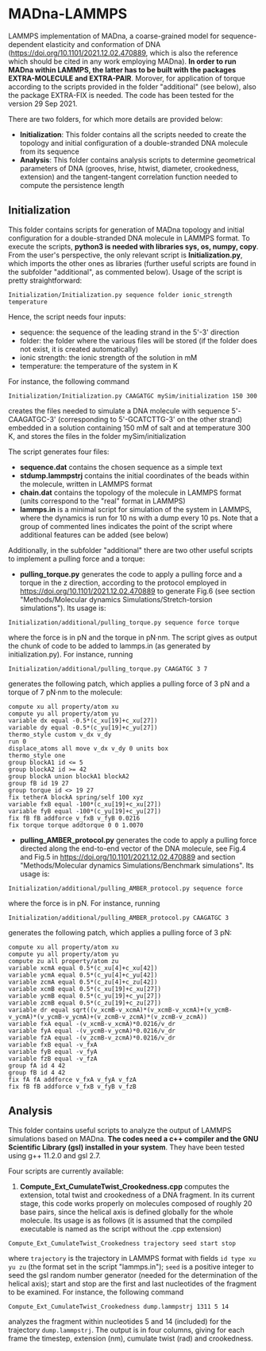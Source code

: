 # MADna-LAMMPS
LAMMPS implementation of MADna, a coarse-grained model for sequence-dependent elasticity and conformation of DNA (https://doi.org/10.1101/2021.12.02.470889, which is also the reference which should be cited in any work employing MADna). **In order to run MADna within LAMMPS, the latter has to be built with the packages EXTRA-MOLECULE and EXTRA-PAIR**. Morover, for application of torque according to the scripts provided in the folder "additional" (see below), also the package EXTRA-FIX is needed. The code has been tested for the version 29 Sep 2021.

There are two folders, for which more details are provided below:
- **Initialization**: This folder contains all the scripts needed to create the topology and initial configuration of a double-stranded DNA molecule from its sequence
- **Analysis**: This folder contains analysis scripts to determine geometrical parameters of DNA (grooves, hrise, htwist, diameter, crookedness, extension) and the tangent-tangent correlation function needed to compute the persistence length

## Initialization
This folder contains scripts for generation of MADna topology and initial configuration for a double-stranded DNA molecule in LAMMPS format. To execute the scripts, **python3 is needed with libraries sys, os, numpy, copy**.  
From the user's perspective, the only relevant script is **Initialization.py**, which imports the other ones as libraries (further useful scripts are found in the subfolder "additional", as commented below). Usage of the script is pretty straightforward:
```
Initialization/Initialization.py sequence folder ionic_strength temperature
```
Hence, the script needs four inputs:
- sequence: the sequence of the leading strand in the 5'-3' direction
- folder: the folder where the various files will be stored (if the folder does not exist, it is created automatically)
- ionic strength: the ionic strength of the solution in mM
- temperature: the temperature of the system in K

For instance, the following command
```
Initialization/Initialization.py CAAGATGC mySim/initialization 150 300
```
creates the files needed to simulate a DNA molecule with sequence 5'-CAAGATGC-3' (corresponding to 5'-GCATCTTG-3' on the other strand) embedded in a solution containing 150 mM of salt and at temperature 300 K, and stores the files in the folder mySim/initialization

The script generates four files:
- **sequence.dat** contains the chosen sequence as a simple text
- **stdump.lammpstrj** contains the initial coordinates of the beads within the molecule, written in LAMMPS format
- **chain.dat** contains the topology of the molecule in LAMMPS format (units correspond to the "real" format in LAMMPS)
- **lammps.in** is a minimal script for simulation of the system in LAMMPS, where the dynamics is run for 10 ns with a dump every 10 ps. Note that a group of commented lines indicates the point of the script where additional features can be added (see below)

Additionally, in the subfolder "additional" there are two other useful scripts to implement a pulling force and a torque:
- **pulling_torque.py** generates the code to apply a pulling force and a torque in the z direction, according to the protocol employed in https://doi.org/10.1101/2021.12.02.470889 to generate Fig.6 (see section "Methods/Molecular dynamics Simulations/Stretch-torsion simulations"). Its usage is:
```
Initialization/additional/pulling_torque.py sequence force torque
```
where the force is in pN and the torque in pN·nm. The script gives as output the chunk of code to be added to lammps.in (as generated by initialization.py). For instance, running
```
Initialization/additional/pulling_torque.py CAAGATGC 3 7
```
generates the following patch, which applies a pulling force of 3 pN and a torque of 7 pN·nm to the molecule:
```
compute xu all property/atom xu
compute yu all property/atom yu
variable dx equal -0.5*(c_xu[19]+c_xu[27])
variable dy equal -0.5*(c_yu[19]+c_yu[27])
thermo_style custom v_dx v_dy
run 0
displace_atoms all move v_dx v_dy 0 units box
thermo_style one
group blockA1 id <= 5
group blockA2 id >= 42
group blockA union blockA1 blockA2
group fB id 19 27
group torque id <> 19 27
fix tetherA blockA spring/self 100 xyz
variable fxB equal -100*(c_xu[19]+c_xu[27])
variable fyB equal -100*(c_yu[19]+c_yu[27])
fix fB fB addforce v_fxB v_fyB 0.0216
fix torque torque addtorque 0 0 1.0070
```
- **pulling_AMBER_protocol.py** generates the code to apply a pulling force directed along the end-to-end vector of the DNA molecule, see Fig.4 and Fig.5 in  https://doi.org/10.1101/2021.12.02.470889 and section "Methods/Molecular dynamics Simulations/Benchmark simulations". Its usage is:
```
Initialization/additional/pulling_AMBER_protocol.py sequence force
```
where the force is in pN. For instance, running
```
Initialization/additional/pulling_AMBER_protocol.py CAAGATGC 3
```
generates the following patch, which applies a pulling force of 3 pN:
```
compute xu all property/atom xu
compute yu all property/atom yu
compute zu all property/atom zu
variable xcmA equal 0.5*(c_xu[4]+c_xu[42])
variable ycmA equal 0.5*(c_yu[4]+c_yu[42])
variable zcmA equal 0.5*(c_zu[4]+c_zu[42])
variable xcmB equal 0.5*(c_xu[19]+c_xu[27])
variable ycmB equal 0.5*(c_yu[19]+c_yu[27])
variable zcmB equal 0.5*(c_zu[19]+c_zu[27])
variable dr equal sqrt((v_xcmB-v_xcmA)*(v_xcmB-v_xcmA)+(v_ycmB-v_ycmA)*(v_ycmB-v_ycmA)+(v_zcmB-v_zcmA)*(v_zcmB-v_zcmA))
variable fxA equal -(v_xcmB-v_xcmA)*0.0216/v_dr
variable fyA equal -(v_ycmB-v_ycmA)*0.0216/v_dr
variable fzA equal -(v_zcmB-v_zcmA)*0.0216/v_dr
variable fxB equal -v_fxA
variable fyB equal -v_fyA
variable fzB equal -v_fzA
group fA id 4 42
group fB id 4 42
fix fA fA addforce v_fxA v_fyA v_fzA
fix fB fB addforce v_fxB v_fyB v_fzB
```
## Analysis
This folder contains useful scripts to analyze the output of LAMMPS simulations based on MADna. **The codes need a c++ compiler and the GNU Scientific Library (gsl) installed in your system**. They have been tested using g++ 11.2.0 and gsl 2.7.

Four scripts are currently available:
1) **Compute_Ext_CumulateTwist_Crookedness.cpp** computes the extension, total twist and crookedness of a DNA fragment. In its current stage, this code works properly on molecules composed of roughly 20 base pairs, since the helical axis is defined globally for the whole molecule. Its usage is as follows (it is assumed that the compiled executable is named as the script without the .cpp extension)
```
Compute_Ext_CumulateTwist_Crookedness trajectory seed start stop
```
where ```trajectory``` is the trajectory in LAMMPS format with fields ```id type xu yu zu``` (the format set in the script "lammps.in"); ```seed``` is a positive integer to seed the gsl random number generator (needed for the determination of the helical axis); start and stop are the first and last nucleotides of the fragment to be examined. For instance, the following command
```
Compute_Ext_CumulateTwist_Crookedness dump.lammpstrj 1311 5 14
```
analyzes the fragment within nucleotides 5 and 14 (included) for the trajectory ```dump.lammpstrj```. The output is in four columns, giving for each frame the timestep, extension (nm), cumulate twist (rad) and crookedness.
